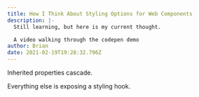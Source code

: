 ```yaml
---
title: How I Think About Styling Options for Web Components
description: |-
  Still learning, but here is my current thought.

  A video walking through the codepen demo
author: Brian
date: 2021-02-19T19:28:32.796Z
---
```

Inherited properties cascade.

Everything else is exposing a styling hook.
